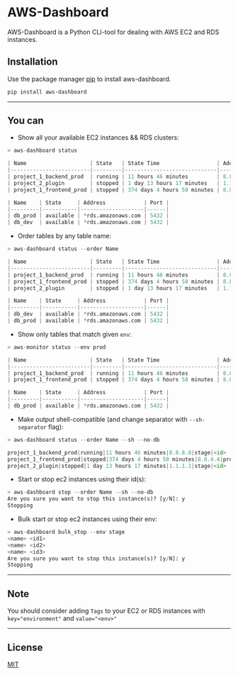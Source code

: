 # AWS-Dashboard

AWS-Dashboard is a Python CLI-tool for dealing with AWS EC2 and RDS instances.

## Installation

Use the package manager [pip](https://pip.pypa.io/en/stable/) to install aws-dashboard.

```bash
pip install aws-dashboard
```

---

## You can

- Show all your available EC2 instances && RDS clusters:

```python
> aws-dashboard status

| Name                    | State   | State Time                  | Address   | Env   | Id   |
|-------------------------|---------|-----------------------------|-----------|-------|------|
| project_1_backend_prod  | running | 11 hours 46 minutes         | 8.8.8.8   | stage | <id> |
| project_2_plugin        | stopped | 1 day 13 hours 17 minutes   | 1.1.1.1   | stage | <id> |
| project_1_frontend_prod | stopped | 374 days 4 hours 58 minutes | 8.8.4.4   | prod  | <id> |

| Name    | State     | Address            | Port |
|---------|-----------|--------------------|------|
| db_prod | available | *rds.amazonaws.com | 5432 |
| db_dev  | available | *rds.amazonaws.com | 5432 |
```

- Order tables by any table name:

```python
> aws-dashboard status --order Name

| Name                    | State   | State Time                  | Address   | Env   | Id   |
|-------------------------|---------|-----------------------------|-----------|-------|------|
| project_1_backend_prod  | running | 11 hours 46 minutes         | 8.8.8.8   | stage | <id> |
| project_1_frontend_prod | stopped | 374 days 4 hours 58 minutes | 8.8.4.4   | prod  | <id> |
| project_2_plugin        | stopped | 1 day 13 hours 17 minutes   | 1.1.1.1   | stage | <id> |

| Name    | State     | Address            | Port |
|---------|-----------|--------------------|------|
| db_dev  | available | *rds.amazonaws.com | 5432 |
| db_prod | available | *rds.amazonaws.com | 5432 |
```

- Show only tables that match given `env`:

```python
> aws-monitor status --env prod

| Name                    | State   | State Time                  | Address   | Env   | Id   |
|-------------------------|---------|-----------------------------|-----------|-------|------|
| project_1_backend_prod  | running | 11 hours 46 minutes         | 8.8.8.8   | prod | <id> |
| project_1_frontend_prod | stopped | 374 days 4 hours 58 minutes | 8.8.4.4   | prod  | <id> |

| Name    | State     | Address            | Port |
|---------|-----------|--------------------|------|
| db_prod | available | *rds.amazonaws.com | 5432 |
```

- Make output shell-compatible (and change separator with `--sh-separator` flag):

```python
> aws-dashboard status --order Name --sh --no-db

project_1_backend_prod|running|11 hours 46 minutes|8.8.8.8|stage|<id>
project_1_frontend_prod|stopped|374 days 4 hours 58 minutes|8.8.4.4|prod|<id>
project_2_plugin|stopped|1 day 13 hours 17 minutes|1.1.1.1|stage|<id>
```

- Start or stop ec2 instances using their id(s):

```python
> aws-dashboard stop --order Name --sh --no-db
Are you sure you want to stop this instance(s)? [y/N]: y
Stopping
```

- Bulk start or stop ec2 instances using their env:

```python
> aws-dashboard bulk_stop --env stage
<name> <id1>
<name> <id2>
<name> <id3>
Are you sure you want to stop this instance(s)? [y/N]: y
Stopping
```

---

## Note

You should consider adding `Tags` to your EC2 or RDS instances with `key="environment"` and `value="<env>"`

---

## License

[MIT](https://choosealicense.com/licenses/mit/)
